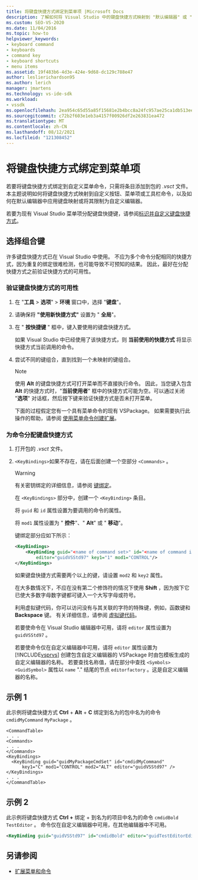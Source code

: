 ```yaml
---
title: 将键盘快捷方式绑定到菜单项 |Microsoft Docs
description: 了解如何将 Visual Studio 中的键盘快捷方式映射到 "默认编辑器" 或 "自定义编辑器" 的自定义按钮、菜单项或工具栏命令。
ms.custom: SEO-VS-2020
ms.date: 11/04/2016
ms.topic: how-to
helpviewer_keywords:
- keyboard command
- keyboards
- command key
- keyboard shortcuts
- menu items
ms.assetid: 19f483b6-4d3e-424e-9d68-dc129c788e47
author: leslierichardson95
ms.author: lerich
manager: jmartens
ms.technology: vs-ide-sdk
ms.workload:
- vssdk
ms.openlocfilehash: 2ea954c65d55a85f15681e2b4bcc8a24fc957ae25ca1db513ee6d700cb1f1d49
ms.sourcegitcommit: c72b2f603e1eb3a4157f00926df2e263831ea472
ms.translationtype: MT
ms.contentlocale: zh-CN
ms.lasthandoff: 08/12/2021
ms.locfileid: "121308452"
---
```

# <a name="bind-keyboard-shortcuts-to-menu-items"></a>将键盘快捷方式绑定到菜单项
若要将键盘快捷方式绑定到自定义菜单命令，只需将条目添加到包的 *.vsct* 文件。 本主题说明如何将键盘快捷方式映射到自定义按钮、菜单项或工具栏命令，以及如何在默认编辑器中应用键盘映射或将其限制为自定义编辑器。

 若要为现有 Visual Studio 菜单项分配键盘快捷键，请参阅[标识并自定义键盘快捷方式](../ide/identifying-and-customizing-keyboard-shortcuts-in-visual-studio.md)。

## <a name="choose-a-key-combination"></a>选择组合键
 许多键盘快捷方式已在 Visual Studio 中使用。 不应为多个命令分配相同的快捷方式，因为重复的绑定很难检测，也可能导致不可预知的结果。 因此，最好在分配快捷方式之前验证快捷方式的可用性。

### <a name="to-verify-the-availability-of-a-keyboard-shortcut"></a>验证键盘快捷方式的可用性

1. 在 "**工具**  >  **选项**"  >  **环境** 窗口中，选择 "**键盘**"。

2. 请确保将 **"使用新快捷方式"** 设置为 " **全局**"。

3. 在 " **按快捷键** " 框中，键入要使用的键盘快捷方式。

    如果 Visual Studio 中已经使用了该快捷方式，则 **当前使用的快捷方式** 将显示快捷方式当前调用的命令。

4. 尝试不同的键组合，直到找到一个未映射的键组合。

   > [!NOTE]
   > 使用 **Alt** 的键盘快捷方式可打开菜单而不直接执行命令。 因此，当您键入包含 **Alt** 的快捷方式时，"**当前使用者**" 框中的快捷方式可能为空。可以通过关闭 "**选项**" 对话框，然后按下键来验证快捷方式是否未打开菜单。

   下面的过程假定您有一个具有菜单命令的现有 VSPackage。 如果需要执行此操作的帮助，请参阅 [使用菜单命令创建扩展](../extensibility/creating-an-extension-with-a-menu-command.md)。

### <a name="to-assign-a-keyboard-shortcut-to-a-command"></a>为命令分配键盘快捷方式

1. 打开包的 *.vsct* 文件。

2. `<KeyBindings>`如果不存在，请在后面创建一个空部分 `<Commands>` 。

   > [!WARNING]
   > 有关密钥绑定的详细信息，请参阅 [键绑定](../extensibility/keybinding-element.md)。

    在 `<KeyBindings>` 部分中，创建一个 `<KeyBinding>` 条目。

    将 `guid`  和  `id` 属性设置为要调用的命令的属性。

    将 `mod1` 属性设置为 " **控件**"、" **Alt**" 或 " **移动**"。

    键绑定部分应如下所示：

   ```xml
   <KeyBindings>
       <KeyBinding guid="<name of command set>" id="<name of command id>"
           editor="guidVSStd97" key1="1" mod1="CONTROL"/>
   </KeyBindings>

   ```

   如果键盘快捷方式需要两个以上的键，请设置 `mod2` 和 `key2` 属性。

   在大多数情况下，不应在没有第二个修饰符的情况下使用 **Shift** ，因为按下它已使大多数字母数字键都可键入一个大写字母或符号。

   利用虚拟键代码，你可以访问没有与其关联的字符的特殊键，例如，函数键和 **Backspace** 键。 有关详细信息，请参阅 [虚拟键代码](/windows/desktop/inputdev/virtual-key-codes)。

   若要使命令在 Visual Studio 编辑器中可用，请将 `editor` 属性设置为 `guidVSStd97` 。

   若要使命令仅在自定义编辑器中可用，请将 `editor` 属性设置为 [!INCLUDE[vsprvs](../code-quality/includes/vsprvs_md.md)] 创建包含自定义编辑器的 VSPackage 时由包模板生成的自定义编辑器的名称。 若要查找名称值，请在部分中查找 `<Symbols>` `<GuidSymbol>` 属性以 `name` "." 结尾的节点 `editorfactory` 。这是自定义编辑器的名称。

## <a name="example-1"></a>示例 1
 此示例将键盘快捷方式 **Ctrl** + **Alt** + **C** 绑定到名为的包中名为的命令 `cmdidMyCommand` `MyPackage` 。

```
<CommandTable>
. . .
<Commands>
. . .
</Commands>
<KeyBindings>
  <KeyBinding guid="guidMyPackageCmdSet" id="cmdidMyCommand"
      key1="C" mod1="CONTROL" mod2="ALT" editor="guidVSStd97" />
</KeyBindings>
. . .
</CommandTable>
```

## <a name="example-2"></a>示例 2
 此示例将键盘快捷方式 **Ctrl +** 绑定 + 到名为的项目中名为的命令 `cmdidBold` `TestEditor` 。 命令仅在自定义编辑器中可用，在其他编辑器中不可用。

```xml
<KeyBinding guid="guidVSStd97" id="cmdidBold" editor="guidTestEditorEditorFactory" key1="B" mod1="Control" />
```

## <a name="see-also"></a>另请参阅
- [扩展菜单和命令](../extensibility/extending-menus-and-commands.md)
